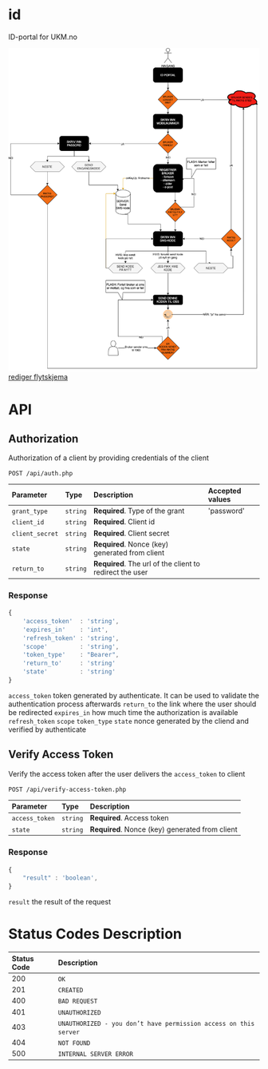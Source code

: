 # id
ID-portal for UKM.no

![Midlertidig flytskjema](Flytskjema.png?raw=true)
[rediger flytskjema](https://app.diagrams.net/)



# API

## Authorization

Authorization of a client by providing credentials of the client

```http
POST /api/auth.php
```

| Parameter | Type | Description | Accepted values
| :--- | :--- | :--- | :----|
| `grant_type` | `string` | **Required**. Type of the grant | 'password'
| `client_id` | `string` | **Required**. Client id |
| `client_secret` | `string` | **Required**. Client secret |
| `state` | `string` | **Required**. Nonce (key) generated from client |
| `return_to` | `string` | **Required**. The url of the client to redirect the user |


### Response

```javascript
{
    'access_token'  : 'string',
    'expires_in'    : 'int',
    'refresh_token' : 'string',
    'scope'         : 'string',
    'token_type'    : "Bearer",
    'return_to'     : 'string'
    'state'         : 'string'
}
```
`access_token` token generated by authenticate. It can be used to validate the authentication process afterwards
`return_to` the link where the user should be redirected
`expires_in` how much time the authorization is available
`refresh_token`
`scope`
`token_type`
`state` nonce generated by the cliend and verified by authenticate



## Verify Access Token

Verify the access token after the user delivers the `access_token` to client

```http
POST /api/verify-access-token.php
```

| Parameter | Type | Description
| :--- | :--- | :--- | 
| `access_token` | `string` | **Required**. Access token  |
| `state` | `string` | **Required**. Nonce (key) generated from client |


### Response

```javascript
{
    "result" : 'boolean',
}
```
`result` the result of the request


# Status Codes Description 

| Status Code | Description |
| :--- | :--- |
| 200 | `OK` |
| 201 | `CREATED` |
| 400 | `BAD REQUEST` |
| 401 | `UNAUTHORIZED` |
| 403 | `UNAUTHORIZED - you don’t have permission access on this server` |
| 404 | `NOT FOUND` |
| 500 | `INTERNAL SERVER ERROR` |

